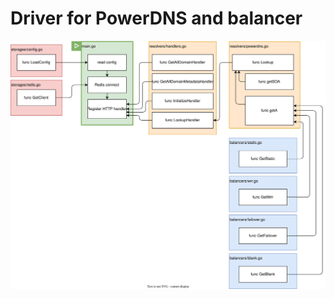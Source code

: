 # Driver for PowerDNS and balancer

![](https://raw.githubusercontent.com/kelpi-io/kelpi.io/main/docs/driver/structure.drawio.svg)
